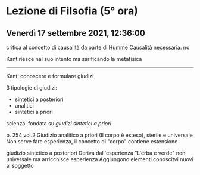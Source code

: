 # Lezione di Filsofia (5° ora) 
## Venerdì 17 settembre 2021, 12:36:00

critica al concetto di causalità da parte di Humme
Causalità necessaria: no 


Kant riesce nal suo intento ma sarificando la metafisica

---
Kant: conoscere è formulare giudizi

3 tipologie di giudizi:
* sintetici a posteriori
* analitici
* sintetici a priori

scienza: fondata su _giudizi sintetici a priori_


p. 254 vol.2
Giudizio analitico a priori (Il corpo è esteso), sterile e universale
Non serve fare esperienza, il concetto di "corpo" contiene estensione

giudizio sintetico a posteriori
Deriva dall'esperienza
"L'erba è verde"
non universale ma arricchisce esperienza
Aggiungono elementi conoscitvi nuovi al soggetto
<!--stackedit_data:
eyJoaXN0b3J5IjpbLTQ5Mjc4NTI4OCwtMTYwMDcwMjA5NF19
-->